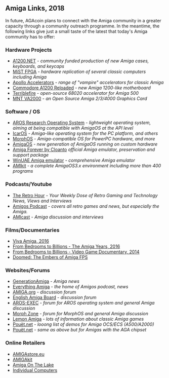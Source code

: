 ## Amiga Links, 2018

In future, AGAcoin plans to connect with the Amiga community in a greater capacity through a community outreach programme. In the meantime, the following links give just a small taste of the latest that today's Amiga community has to offer:

### Hardware Projects

- [A1200.NET](https://www.a1200.net) - *community funded production of new Amiga cases, keyboards, and keycaps*
- [MiST FPGA](https://github.com/mist-devel/mist-board/wiki/GettingStarted) - *hardware replication of several classic computers including Amiga*
- [Apollo Accelerators](http://www.apollo-accelerators.com) - *range of "vampire" accelerators for classic Amiga*
- [Commodore A1200 Reloaded](http://wiki.icomp.de/wiki/Commodore_A1200_Reloaded) - *new Amiga 1200-like motherboard*
- [Terriblefire](https://github.com/terriblefire/tf520) - *open-source 68020 accelerator for Amiga 500*
- [MNT VA2000](https://github.com/mntmn/amiga2000-gfxcard) - *an Open Source Amiga 2/3/4000 Graphics Card*

### Software / OS

- [AROS Research Operating System](http://aros.sourceforge.net) - *lightweight operating system, aiming at being compatible with AmigaOS at the API level*
- [IcarOS](http://vmwaros.blogspot.nl) - *Amiga-like operating system for the PC platform, and others*
- [MorphOS](http://www.morphos.de) - *Amiga-compatible OS for PowerPC hardware, and more*
- [AmigaOS](http://www.amigaos.net/) - *new generation of AmigaOS running on custom hardware*
- [Amiga Forever by Cloanto](https://www.amigaforever.com) *official Amiga emulator, preservation and support package*
- [WinUAE Amiga emulator](http://www.winuae.net/) - *comprehensive Amiga emulator*
- [AMIkit](https://www.amikit.amiga.sk) - *a complete AmigaOS3.x environment including more than 400 programs*

### Podcasts/Youtube

- [The Retro Hour](http://theretrohour.com) - *Your Weekly Dose of Retro Gaming and Technology News, Views and Interviews*
- [Amigos Podcast](https://www.youtube.com/channel/UCtsK4QYe2tRdIxoZxwkX3Ww/feed) - *covers all retro games and news, but especially the Amiga.*
- [AMIcast](http://www.amigapodcast.com) - *Amiga discussion and interviews*

### Films/Documentaries

- [Viva Amiga, 2016](http://amigafilm.com)
- [From Bedrooms to Billions - The Amiga Years, 2016](http://www.frombedroomstobillions.com)
- [From Bedrooms to Billions - Video Game Documentary, 2014](http://www.frombedroomstobillions.com)
- [Doomed: The Embers of Amiga FPS](https://www.youtube.com/watch?v=Tv6aJRGpz_A)

### Websites/Forums

- [GenerationAmiga](https://www.generationamiga.com) - *Amiga news*
- [Everything Amiga](https://www.everythingamiga.com) - *the home of Amigos podcast, news*
- [AMIGA.org](http://www.amiga.org) - *discussion forum*
- [English Amiga Board](http://eab.abime.net) - *discussion forum*
- [AROS-EXEC](http://aros-exec.org) - *forum for AROS operating system and general Amiga discussion*
- [Morph Zone](https://morph.zone) - *forum for MorphOS and general Amiga discussion*
- [Lemon Amiga](http://www.lemonamiga.com) - *lots of information about classic Amiga games*
- [Pouët.net](http://www.pouet.net/prodlist.php?platform%5B%5D=Amiga+OCS%2FECS&page=1) - *looong list of demos for Amiga OCS/ECS (A500/A2000)*
- [Pouët.net](http://www.pouet.net/prodlist.php?platform%5B%5D=Amiga+AGA&page=1) - *same as above but for Amigas with the AGA chipset*

### Online Retailers

- [AMIGAstore.eu](http://amigastore.eu)
- [AMIGAkit](https://amigakit.amiga.store)
- [Amiga On The Lake](http://amigaonthelake.com)
- [Individual Computers](https://icomp.de/shop-icomp)
